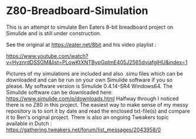 # Z80-Breadboard-Simulation
This is an attempt to simulate Ben Eaters 8-bit breadboard project on Simulide and is still under construction.

See the original at https://eater.net/8bit and his video playlist :

https://www.youtube.com/watch?v=HyznrdDSSGM&list=PLowKtXNTBypGqImE405J2565dvjafglHU&index=1 

Pictures of my simulations are included and also .simu files which can be downloaded and can be run on your own Simulide software if you so please.
My software version is Simulide 0.4.14-SR4 Windows64. The Simulide software can be downloaded here:
https://www.simulide.com/p/downloads.html
Halfway through I noticed there is no Z80 in this project.
The easiest way to make sense of my messy repository is to sort it by date and read the enclosed txt-file(s) and compare it to Ben's original project.
There is also an ongoing Tweakers topic available in Dutch : https://gathering.tweakers.net/forum/list_messages/2043958/0 

